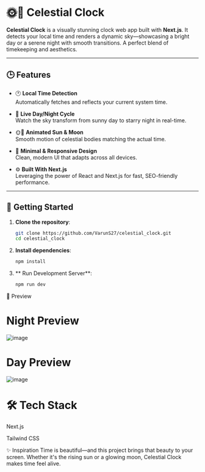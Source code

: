 # 🌞🌙 Celestial Clock

**Celestial Clock** is a visually stunning clock web app built with **Next.js**. It detects your local time and renders a dynamic sky—showcasing a bright day or a serene night with smooth transitions. A perfect blend of timekeeping and aesthetics.

---

## 🕒 Features

- 🕐 **Local Time Detection**  
  Automatically fetches and reflects your current system time.

- 🌄 **Live Day/Night Cycle**  
  Watch the sky transform from sunny day to starry night in real-time.

- 🌞🌙 **Animated Sun & Moon**  
  Smooth motion of celestial bodies matching the actual time.

- 🎨 **Minimal & Responsive Design**  
  Clean, modern UI that adapts across all devices.

- ⚙️ **Built With Next.js**  
  Leveraging the power of React and Next.js for fast, SEO-friendly performance.

---

## 🚀 Getting Started

1. **Clone the repository**:
   ```bash
   git clone https://github.com/VarunS27/celestial_clock.git
   cd celestial_clock

2. **Install dependencies**:
    ```bash
    npm install
3. ** Run Development Server**:
    ```bash
    npm run dev

📸 Preview
# Night Preview
![image](https://github.com/user-attachments/assets/ad7f29f0-e9b9-4d8d-aad0-b3efd2dfea33)

# Day Preview
![image](https://github.com/user-attachments/assets/e8736aea-352d-46fc-9df0-3aa2afddc87d)

# 🛠️ Tech Stack
Next.js

Tailwind CSS

✨ Inspiration
Time is beautiful—and this project brings that beauty to your screen. 
Whether it's the rising sun or a glowing moon, Celestial Clock makes time feel alive.



